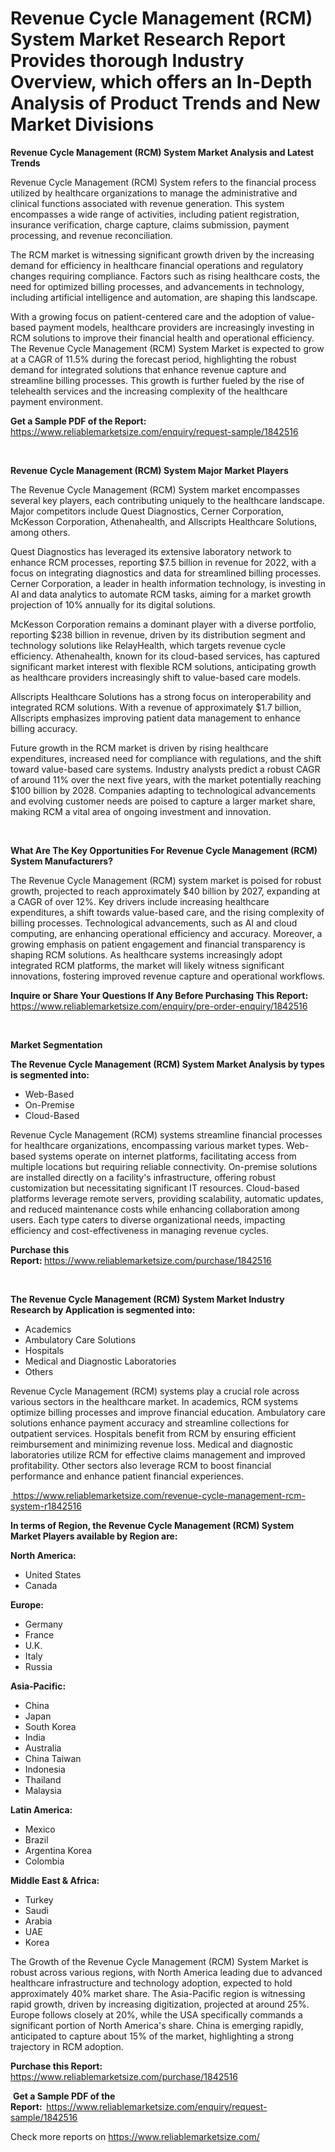 <p><h1>Revenue Cycle Management (RCM) System Market Research Report Provides thorough Industry Overview, which offers an In-Depth Analysis of Product Trends and New Market Divisions</h1></p><p><strong>Revenue Cycle Management (RCM) System Market Analysis and Latest Trends</strong></p>
<p><p>Revenue Cycle Management (RCM) System refers to the financial process utilized by healthcare organizations to manage the administrative and clinical functions associated with revenue generation. This system encompasses a wide range of activities, including patient registration, insurance verification, charge capture, claims submission, payment processing, and revenue reconciliation. </p><p>The RCM market is witnessing significant growth driven by the increasing demand for efficiency in healthcare financial operations and regulatory changes requiring compliance. Factors such as rising healthcare costs, the need for optimized billing processes, and advancements in technology, including artificial intelligence and automation, are shaping this landscape. </p><p>With a growing focus on patient-centered care and the adoption of value-based payment models, healthcare providers are increasingly investing in RCM solutions to improve their financial health and operational efficiency. The Revenue Cycle Management (RCM) System Market is expected to grow at a CAGR of 11.5% during the forecast period, highlighting the robust demand for integrated solutions that enhance revenue capture and streamline billing processes. This growth is further fueled by the rise of telehealth services and the increasing complexity of the healthcare payment environment.</p></p>
<p><strong>Get a Sample PDF of the Report:&nbsp;</strong> <a href="https://www.reliablemarketsize.com/enquiry/request-sample/1842516?utm_campaign=2890&utm_medium=2&utm_source=Github&utm_content=ia&utm_term=26032025&utm_id=revenue-cycle-management-rcm-system">https://www.reliablemarketsize.com/enquiry/request-sample/1842516</a></p>
<p>&nbsp;</p>
<p><strong>Revenue Cycle Management (RCM) System Major Market Players</strong></p>
<p><p>The Revenue Cycle Management (RCM) System market encompasses several key players, each contributing uniquely to the healthcare landscape. Major competitors include Quest Diagnostics, Cerner Corporation, McKesson Corporation, Athenahealth, and Allscripts Healthcare Solutions, among others. </p><p>Quest Diagnostics has leveraged its extensive laboratory network to enhance RCM processes, reporting $7.5 billion in revenue for 2022, with a focus on integrating diagnostics and data for streamlined billing processes. Cerner Corporation, a leader in health information technology, is investing in AI and data analytics to automate RCM tasks, aiming for a market growth projection of 10% annually for its digital solutions.</p><p>McKesson Corporation remains a dominant player with a diverse portfolio, reporting $238 billion in revenue, driven by its distribution segment and technology solutions like RelayHealth, which targets revenue cycle efficiency. Athenahealth, known for its cloud-based services, has captured significant market interest with flexible RCM solutions, anticipating growth as healthcare providers increasingly shift to value-based care models.</p><p>Allscripts Healthcare Solutions has a strong focus on interoperability and integrated RCM solutions. With a revenue of approximately $1.7 billion, Allscripts emphasizes improving patient data management to enhance billing accuracy. </p><p>Future growth in the RCM market is driven by rising healthcare expenditures, increased need for compliance with regulations, and the shift toward value-based care systems. Industry analysts predict a robust CAGR of around 11% over the next five years, with the market potentially reaching $100 billion by 2028. Companies adapting to technological advancements and evolving customer needs are poised to capture a larger market share, making RCM a vital area of ongoing investment and innovation.</p></p>
<p>&nbsp;</p>
<p><strong>What Are The Key Opportunities For Revenue Cycle Management (RCM) System Manufacturers?</strong></p>
<p><p>The Revenue Cycle Management (RCM) system market is poised for robust growth, projected to reach approximately $40 billion by 2027, expanding at a CAGR of over 12%. Key drivers include increasing healthcare expenditures, a shift towards value-based care, and the rising complexity of billing processes. Technological advancements, such as AI and cloud computing, are enhancing operational efficiency and accuracy. Moreover, a growing emphasis on patient engagement and financial transparency is shaping RCM solutions. As healthcare systems increasingly adopt integrated RCM platforms, the market will likely witness significant innovations, fostering improved revenue capture and operational workflows.</p></p>
<p><strong>Inquire or Share Your Questions If Any Before Purchasing This Report:</strong> <a href="https://www.reliablemarketsize.com/enquiry/pre-order-enquiry/1842516?utm_campaign=2890&utm_medium=2&utm_source=Github&utm_content=ia&utm_term=26032025&utm_id=revenue-cycle-management-rcm-system">https://www.reliablemarketsize.com/enquiry/pre-order-enquiry/1842516</a></p>
<p>&nbsp;</p>
<p><strong>Market Segmentation</strong></p>
<p><strong>The Revenue Cycle Management (RCM) System Market Analysis by types is segmented into:</strong></p>
<p><ul><li>Web-Based</li><li>On-Premise</li><li>Cloud-Based</li></ul></p>
<p><p>Revenue Cycle Management (RCM) systems streamline financial processes for healthcare organizations, encompassing various market types. Web-based systems operate on internet platforms, facilitating access from multiple locations but requiring reliable connectivity. On-premise solutions are installed directly on a facility's infrastructure, offering robust customization but necessitating significant IT resources. Cloud-based platforms leverage remote servers, providing scalability, automatic updates, and reduced maintenance costs while enhancing collaboration among users. Each type caters to diverse organizational needs, impacting efficiency and cost-effectiveness in managing revenue cycles.</p></p>
<p><strong>Purchase this Report:&nbsp;</strong><a href="https://www.reliablemarketsize.com/purchase/1842516?utm_campaign=2890&utm_medium=2&utm_source=Github&utm_content=ia&utm_term=26032025&utm_id=revenue-cycle-management-rcm-system">https://www.reliablemarketsize.com/purchase/1842516</a></p>
<p>&nbsp;</p>
<p><strong>The Revenue Cycle Management (RCM) System Market Industry Research by Application is segmented into:</strong></p>
<p><ul><li>Academics</li><li>Ambulatory Care Solutions</li><li>Hospitals</li><li>Medical and Diagnostic Laboratories</li><li>Others</li></ul></p>
<p><p>Revenue Cycle Management (RCM) systems play a crucial role across various sectors in the healthcare market. In academics, RCM systems optimize billing processes and improve financial education. Ambulatory care solutions enhance payment accuracy and streamline collections for outpatient services. Hospitals benefit from RCM by ensuring efficient reimbursement and minimizing revenue loss. Medical and diagnostic laboratories utilize RCM for effective claims management and improved profitability. Other sectors also leverage RCM to boost financial performance and enhance patient financial experiences.</p></p>
<p><a href="https://www.reliablemarketsize.com/revenue-cycle-management-rcm-system-r1842516?utm_campaign=2890&utm_medium=2&utm_source=Github&utm_content=ia&utm_term=26032025&utm_id=revenue-cycle-management-rcm-system">&nbsp;https://www.reliablemarketsize.com/revenue-cycle-management-rcm-system-r1842516</a></p>
<p><strong>In terms of Region, the Revenue Cycle Management (RCM) System Market Players available by Region are:</strong></p>
<p>
    <p> <strong> North America: </strong>
        <ul>
            <li>United States</li>
            <li>Canada</li>
        </ul>
        </p> 
    <p> <strong> Europe: </strong>
        <ul>
            <li>Germany</li>
            <li>France</li>
            <li>U.K.</li>
            <li>Italy</li>
            <li>Russia</li>
        </ul>
        </p> 
    <p> <strong> Asia-Pacific: </strong>
        <ul>
            <li>China</li>
            <li>Japan</li>
            <li>South Korea</li>
            <li>India</li>
            <li>Australia</li>
            <li>China Taiwan</li>
            <li>Indonesia</li>
            <li>Thailand</li>
            <li>Malaysia</li>
        </ul>
        </p> 
    <p> <strong> Latin America: </strong>
        <ul>
            <li>Mexico</li>
            <li>Brazil</li>
            <li>Argentina Korea</li>
            <li>Colombia</li>
        </ul>
        </p> 
    <p> <strong> Middle East & Africa: </strong>
        <ul>
            <li>Turkey</li>
            <li>Saudi</li>
            <li>Arabia</li>
            <li>UAE</li>
            <li>Korea</li>
        </ul>
    </p>
    </p>
<p><p>The Growth of the Revenue Cycle Management (RCM) System Market is robust across various regions, with North America leading due to advanced healthcare infrastructure and technology adoption, expected to hold approximately 40% market share. The Asia-Pacific region is witnessing rapid growth, driven by increasing digitization, projected at around 25%. Europe follows closely at 20%, while the USA specifically commands a significant portion of North America's share. China is emerging rapidly, anticipated to capture about 15% of the market, highlighting a strong trajectory in RCM adoption.</p></p>
<p><strong>Purchase this Report: </strong><a href="https://www.reliablemarketsize.com/purchase/1842516?utm_campaign=2890&utm_medium=2&utm_source=Github&utm_content=ia&utm_term=26032025&utm_id=revenue-cycle-management-rcm-system">https://www.reliablemarketsize.com/purchase/1842516</a></p>
<p>&nbsp;<strong>Get a Sample PDF of the Report:&nbsp;&nbsp;</strong><a href="https://www.reliablemarketsize.com/enquiry/request-sample/1842516?utm_campaign=2890&utm_medium=2&utm_source=Github&utm_content=ia&utm_term=26032025&utm_id=revenue-cycle-management-rcm-system">https://www.reliablemarketsize.com/enquiry/request-sample/1842516</a></p>
<p><strong></strong></p>
<p>Check more reports on <a href="https://www.reliablemarketsize.com/?utm_campaign=2890&utm_medium=2&utm_source=Github&utm_content=ia&utm_term=26032025&utm_id=revenue-cycle-management-rcm-system">https://www.reliablemarketsize.com/</a></p>